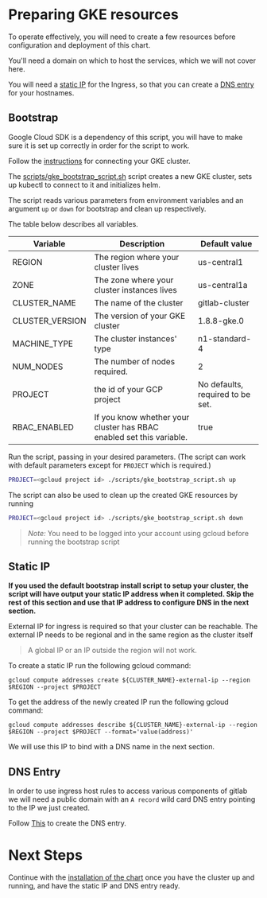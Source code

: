 # Preparing GKE resources

To operate effectively, you will need to create a few resources before configuration and deployment of this chart.

You'll need a domain on which to host the services, which we will not cover here.

You will need a [static IP](#static-ip) for the Ingress, so that you can create a [DNS entry](#dns-entry) for your hostnames.

## Bootstrap

Google Cloud SDK is a dependency of this script, you will have to make sure it is set up correctly in order for the script to work.

Follow the [instructions](../helm/README.md#connect-to-the-cluster) for connecting your GKE cluster.

The [scripts/gke_bootstrap_script.sh](../../scripts/gke_bootstrap_script.sh) script creates a new GKE cluster, sets up kubectl to connect to it and initializes helm.

The script reads various parameters from environment variables and an argument `up` or `down` for bootstrap and clean up respectively.

The table below describes all variables.

| Variable        | Description                                                          | Default value                    |
|-----------------|----------------------------------------------------------------------|----------------------------------|
| REGION          | The region where your cluster lives                                  | us-central1                      |
| ZONE            | The zone where your cluster instances lives                          | us-central1a                     |
| CLUSTER_NAME    | The name of the cluster                                              | gitlab-cluster                   |
| CLUSTER_VERSION | The version of your GKE cluster                                      | 1.8.8-gke.0                      |
| MACHINE_TYPE    | The cluster instances' type                                          | n1-standard-4                    |
| NUM_NODES       | The number of nodes required.                                        | 2                                |
| PROJECT         | the id of your GCP project                                           | No defaults, required to be set. |
| RBAC_ENABLED    | If you know whether your cluster has RBAC enabled set this variable. | true                             |

Run the script, passing in your desired parameters. (The script can work with default parameters except for `PROJECT` which is required.)

```bash
PROJECT=<gcloud project id> ./scripts/gke_bootstrap_script.sh up
```

The script can also be used to clean up the created GKE resources by running

```bash
PROJECT=<gcloud project id> ./scripts/gke_bootstrap_script.sh down
```
> *Note:* You need to be logged into your account using gcloud before running the bootstrap script


## Static IP

**If you used the default bootstrap install script to setup your cluster, the script will have output your static IP address when it completed. Skip the rest of this section and use that IP address to configure DNS in the next section.**

External IP for ingress is required so that your cluster can be reachable. The external IP needs to be regional and in the same region as the cluster itself

> A global IP or an IP outside the region will not work.

To create a static IP run the following gcloud command:

`gcloud compute addresses create ${CLUSTER_NAME}-external-ip --region $REGION --project $PROJECT`

To get the address of the newly created IP run the following gcloud command:

`gcloud compute addresses describe ${CLUSTER_NAME}-external-ip --region $REGION --project $PROJECT --format='value(address)'`

We will use this IP to bind with a DNS name in the next section.

## DNS Entry

In order to use ingress host rules to access various components of gitlab we will need a public domain with an `A record` wild card DNS entry pointing to the IP we just created.

Follow [This](https://cloud.google.com/dns/quickstart) to create the DNS entry.

# Next Steps

Continue with the [installation of the chart](../installation/README.md) once you have the cluster up and running, and have the static IP and DNS entry ready.

